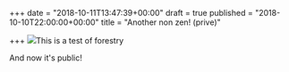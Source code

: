 +++
date = "2018-10-11T13:47:39+00:00"
draft = true
published = "2018-10-10T22:00:00+00:00"
title = "Another non zen! (prive)"

+++
![](/uploads/IMG_1088-.jpg)This is a test of forestry

And now it's public!